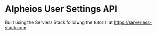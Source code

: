 # Alpheios User Settings API

Built using the Servless Stack folloiwng the tutorial at https://serverless-stack.com
